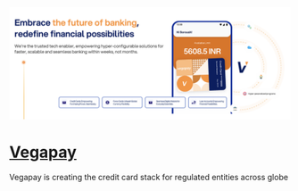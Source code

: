[![Visit Vegapay](imagePreview.png)](https://www.vegapay.tech)

# [Vegapay](https://www.vegapay.tech)

Vegapay is creating the credit card stack for regulated entities across globe

